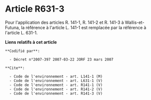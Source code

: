 # Article R631-3

Pour l'application des articles R. 141-1, R. 141-2 et R. 141-3 à Wallis-et-Futuna, la référence à l'article L. 141-1 est
remplacée par la référence à l'article L. 631-1.

**Liens relatifs à cet article**

	**Codifié par**:

	  - Décret n°2007-397 2007-03-22 JORF 23 mars 2007

	**Cite**:

	  - Code de l'environnement - art. L141-1 (M)
	  - Code de l'environnement - art. L631-1 (V)
	  - Code de l'environnement - art. R141-1 (V)
	  - Code de l'environnement - art. R141-2 (V)
	  - Code de l'environnement - art. R141-3 (V)
